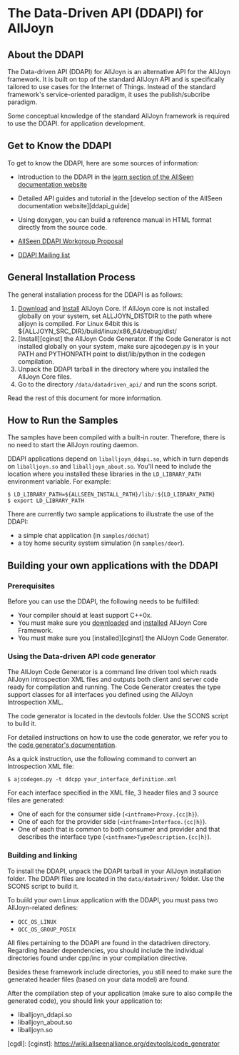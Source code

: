 # The Data-Driven API (DDAPI) for AllJoyn

## About the DDAPI

The Data-driven API (DDAPI) for AllJoyn is an alternative API for the AllJoyn
framework. It is built on top of the standard AllJoyn API and  is specifically
tailored to use cases for the Internet of Things. Instead of the standard
framework's service-oriented paradigm, it uses the publish/subcribe paradigm.

Some conceptual knowledge of the standard AllJoyn framework is required to use the DDAPI.
for application development.

## Get to Know the DDAPI

To get to know the DDAPI, here are some sources of information:

* Introduction to the DDAPI in the [learn section of the AllSeen documentation website][ddapi_intro]

* Detailed API guides and tutorial in the [develop section of the AllSeen documentation website][ddapi_guide]

* Using doxygen, you can build a reference manual in HTML format directly from
  the source code.

* [AllSeen DDAPI Workgroup Proposal](https://wiki.allseenalliance.org/tsc/technical_steering_committee/proposals/simplifiedapi)

* [DDAPI Mailing list](https://lists.allseenalliance.org/mailman/listinfo/allseen-datadriven)

## General Installation Process

The general installation process for the DDAPI is as follows:

1. [Download][ajdl] and [Install][ajinst] AllJoyn Core.
   If AllJoyn core is not installed globally on your system, set ALLJOYN_DISTDIR
   to the path where alljoyn is compiled. For Linux 64bit this is ${ALLJOYN_SRC_DIR}/build/linux/x86_64/debug/dist/
2. [Install][cginst] the AllJoyn Code Generator.
   If the Code Generator is not installed globally on your system, make sure ajcodegen.py is in your PATH and
   PYTHONPATH point to dist/lib/python in the codegen compilation.
3. Unpack the DDAPI tarball in the directory where you installed the AllJoyn Core files.
4. Go to the directory `/data/datadriven_api/` and run the scons script.

Read the rest of this document for more information. 
 
## How to Run the Samples

The samples have been compiled with a built-in router. Therefore, there is no
need to start the AllJoyn routing daemon.

DDAPI applications depend on `liballjoyn_ddapi.so`, which in turn depends on
`liballjoyn.so` and `liballjoyn_about.so`. You'll need to include the location
where you installed these libraries in the `LD_LIBRARY_PATH` environment
variable. For example:

    $ LD_LIBRARY_PATH=${ALLSEEN_INSTALL_PATH}/lib/:${LD_LIBRARY_PATH}
    $ export LD_LIBRARY_PATH

There are currently two sample applications to illustrate the use of the DDAPI:

* a simple chat application (in `samples/ddchat`)
* a toy home security system simulation (in `samples/door`).

## Building your own applications with the DDAPI

### Prerequisites

Before you can use the DDAPI, the following needs to be fulfilled:

* Your compiler should at least support C++0x.
* You must make sure you [downloaded][ajdl] and [installed][ajinst] AllJoyn Core Framework.
* You must make sure you [installed][cginst] the AllJoyn Code Generator.

### Using the Data-driven API code generator

The AllJoyn Code Generator is a command line driven tool which reads AllJoyn introspection XML files
and outputs both client and server code ready for compilation and running. The Code Generator creates
the type support classes for all interfaces you defined using the AllJoyn Introspection XML. 

The code generator is located in the devtools folder. Use the SCONS script to build it.

For detailed instructions on how to use the code generator, we refer you to the
[code generator's documentation][codegen].

As a quick instruction, use the following command to convert an Introspection XML file:

`$ ajcodegen.py -t ddcpp your_interface_definition.xml`

For each interface specified in the XML file, 3 header files and 3 source files
are generated:

* One of each for the consumer side (`<intfname>Proxy.{cc|h}`).
* One of each for the provider side (`<intfname>Interface.{cc|h}`).
* One of each that is common to both consumer and provider and that
  describes the interface type (`<intfname>TypeDescription.{cc|h}`).

### Building and linking

To install the DDAPI, unpack the DDAPI tarball in your AllJoyn installation folder. The
DDAPI files are located in the `data/datadriven/` folder. Use the SCONS script to build it.

To buiild your own Linux application with the DDAPI, you must pass two AllJoyn-related defines:

* `QCC_OS_LINUX`
* `QCC_OS_GROUP_POSIX`

All files pertaining to the DDAPI are found in the datadriven directory.
Regarding header dependencies, you should include the individual directories
found under cpp/inc in your compilation directive.

Besides these framework include directories, you still need to make sure the
generated header files (based on your data model) are found.

After the compilation step of your application (make sure to also compile
the generated code), you should link your application to:

* liballjoyn_ddapi.so
* liballjoyn_about.so
* liballjoyn.so

[ddapi_intro]: https://allseenalliance.org/developers/learn/ddapi
[ddapi-guide]: http://allseenalliance.org/developers/develop/api-guide/ddapi
[codegen]: https://wiki.allseenalliance.org/devtools/code_generator

[ajdl]: https://allseenalliance.org/developers/download
[ajinst]: https://wiki.allseenalliance.org/develop/building_and_running

[cgdl]: 
[cginst]: https://wiki.allseenalliance.org/devtools/code_generator
